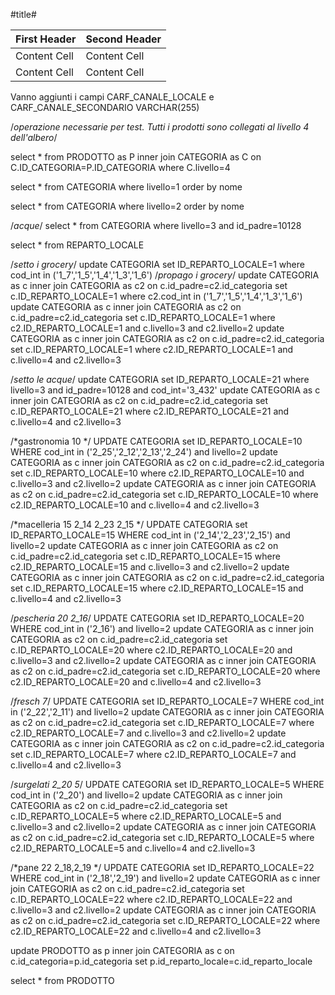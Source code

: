 #title#

First Header  | Second Header
------------- | -------------
Content Cell  | Content Cell
Content Cell  | Content Cell

Vanno aggiunti i campi CARF_CANALE_LOCALE e CARF_CANALE_SECONDARIO VARCHAR(255)

/*operazione necessarie per test. Tutti i prodotti sono collegati al livello 4 dell'albero*/

select * from PRODOTTO as P inner join CATEGORIA as C on C.ID_CATEGORIA=P.ID_CATEGORIA where C.livello=4

select * from CATEGORIA  where livello=1 order by nome

select * from CATEGORIA  where livello=2 order by nome

/*acque*/
select * from CATEGORIA where livello=3 and id_padre=10128

select * from REPARTO_LOCALE

/*setto i grocery*/
update CATEGORIA set ID_REPARTO_LOCALE=1 where cod_int  in ('1_7','1_5','1_4','1_3','1_6')
/*propago i grocery*/
update CATEGORIA as c inner join CATEGORIA as c2 on c.id_padre=c2.id_categoria set c.ID_REPARTO_LOCALE=1 where  c2.cod_int  in ('1_7','1_5','1_4','1_3','1_6') 
update CATEGORIA as c inner join CATEGORIA as c2 on c.id_padre=c2.id_categoria set c.ID_REPARTO_LOCALE=1 where  c2.ID_REPARTO_LOCALE=1 and c.livello=3 and c2.livello=2
update CATEGORIA as c inner join CATEGORIA as c2 on c.id_padre=c2.id_categoria set c.ID_REPARTO_LOCALE=1 where  c2.ID_REPARTO_LOCALE=1 and c.livello=4 and c2.livello=3

/*setto le acque*/
update CATEGORIA set ID_REPARTO_LOCALE=21 where livello=3 and id_padre=10128 and cod_int='3_432' 
update CATEGORIA as c inner join CATEGORIA as c2 on c.id_padre=c2.id_categoria set c.ID_REPARTO_LOCALE=21 where  c2.ID_REPARTO_LOCALE=21 and c.livello=4 and c2.livello=3 

/*gastronomia 10 */
UPDATE CATEGORIA set ID_REPARTO_LOCALE=10 WHERE cod_int in ('2_25','2_12','2_13','2_24') and livello=2
update CATEGORIA as c inner join CATEGORIA as c2 on c.id_padre=c2.id_categoria set c.ID_REPARTO_LOCALE=10 where  c2.ID_REPARTO_LOCALE=10 and c.livello=3 and c2.livello=2
update CATEGORIA as c inner join CATEGORIA as c2 on c.id_padre=c2.id_categoria set c.ID_REPARTO_LOCALE=10 where  c2.ID_REPARTO_LOCALE=10 and c.livello=4 and c2.livello=3  

/*macelleria 15 2_14 2_23 2_15 */
UPDATE CATEGORIA set ID_REPARTO_LOCALE=15 WHERE cod_int in ('2_14','2_23','2_15') and livello=2
update CATEGORIA as c inner join CATEGORIA as c2 on c.id_padre=c2.id_categoria set c.ID_REPARTO_LOCALE=15 where  c2.ID_REPARTO_LOCALE=15 and c.livello=3 and c2.livello=2
update CATEGORIA as c inner join CATEGORIA as c2 on c.id_padre=c2.id_categoria set c.ID_REPARTO_LOCALE=15 where  c2.ID_REPARTO_LOCALE=15 and c.livello=4 and c2.livello=3 

/*pescheria 20 2_16*/
UPDATE CATEGORIA set ID_REPARTO_LOCALE=20 WHERE cod_int in ('2_16') and livello=2
update CATEGORIA as c inner join CATEGORIA as c2 on c.id_padre=c2.id_categoria set c.ID_REPARTO_LOCALE=20 where  c2.ID_REPARTO_LOCALE=20 and c.livello=3 and c2.livello=2
update CATEGORIA as c inner join CATEGORIA as c2 on c.id_padre=c2.id_categoria set c.ID_REPARTO_LOCALE=20 where  c2.ID_REPARTO_LOCALE=20 and c.livello=4 and c2.livello=3 

/*fresch 7*/
UPDATE CATEGORIA set ID_REPARTO_LOCALE=7 WHERE cod_int in ('2_22','2_11') and livello=2
update CATEGORIA as c inner join CATEGORIA as c2 on c.id_padre=c2.id_categoria set c.ID_REPARTO_LOCALE=7 where  c2.ID_REPARTO_LOCALE=7 and c.livello=3 and c2.livello=2
update CATEGORIA as c inner join CATEGORIA as c2 on c.id_padre=c2.id_categoria set c.ID_REPARTO_LOCALE=7 where  c2.ID_REPARTO_LOCALE=7 and c.livello=4 and c2.livello=3

/*surgelati 2_20 5*/
UPDATE CATEGORIA set ID_REPARTO_LOCALE=5 WHERE cod_int in ('2_20') and livello=2
update CATEGORIA as c inner join CATEGORIA as c2 on c.id_padre=c2.id_categoria set c.ID_REPARTO_LOCALE=5 where  c2.ID_REPARTO_LOCALE=5 and c.livello=3 and c2.livello=2
update CATEGORIA as c inner join CATEGORIA as c2 on c.id_padre=c2.id_categoria set c.ID_REPARTO_LOCALE=5 where  c2.ID_REPARTO_LOCALE=5 and c.livello=4 and c2.livello=3


/*pane 22 2_18,2_19 */
UPDATE CATEGORIA set ID_REPARTO_LOCALE=22 WHERE cod_int in ('2_18','2_19') and livello=2
update CATEGORIA as c inner join CATEGORIA as c2 on c.id_padre=c2.id_categoria set c.ID_REPARTO_LOCALE=22 where  c2.ID_REPARTO_LOCALE=22 and c.livello=3 and c2.livello=2
update CATEGORIA as c inner join CATEGORIA as c2 on c.id_padre=c2.id_categoria set c.ID_REPARTO_LOCALE=22 where  c2.ID_REPARTO_LOCALE=22 and c.livello=4 and c2.livello=3

 

update PRODOTTO as p inner join CATEGORIA  as c on c.id_categoria=p.id_categoria set p.id_reparto_locale=c.id_reparto_locale

select * from PRODOTTO